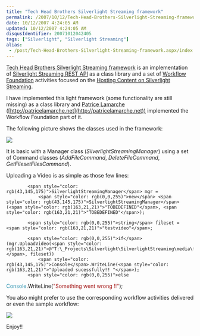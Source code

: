```yaml
---
title: "Tech Head Brothers Silverlight Streaming framework"
permalink: /2007/10/12/Tech-Head-Brothers-Silverlight-Streaming-framework/
date: 10/12/2007 4:24:05 AM
updated: 10/12/2007 4:24:05 AM
disqusIdentifier: 20071012042405
tags: ["Silverlight", "Silverlight Streaming"]
alias:
 - /post/Tech-Head-Brothers-Silverlight-Streaming-framework.aspx/index.html
---
```

[Tech Head Brothers Silverlight Streaming framework](http://www.codeplex.com/THBSLSFramework) is an implementation of [Silverlight Streaming REST API](http://msdn2.microsoft.com/en-us/library/bb851621.aspx) as a class library and a set of [Workflow Foundation](http://msdn.microsoft.com/workflow/) activities focused on the [Hosting Content on Silverlight Streaming](http://msdn2.microsoft.com/en-us/library/bb802532.aspx).  

I have implemented this light framework (some functionality are still missing) as a class library and [Patrice Lamarche](http://www.techheadbrothers.com/Auteurs.aspx/patrice-lamarche) ([http://patricelamarche.net](http://patricelamarche.net)) implemented the Workflow Foundation part of it.  
<!-- more -->

The following picture shows the classes used in the framework:  

![](http://farm3.static.flickr.com/2404/1544834652_bb88cafa0d_o.jpg) 

It is basic with a Manager class (*SilverlightStreamingManager*) using a set of Command classes (*AddFileCommand*, *DeleteFileCommand*, *GetFilesetFilesCommand*).

Uploading a Video is as simple as those few lines:

            <span style="color: rgb(43,145,175)">SilverlightStreamingManager</span> mgr =
                <span style="color: rgb(0,0,255)">new</span> <span style="color: rgb(43,145,175)">SilverlightStreamingManager</span>(<span style="color: rgb(163,21,21)">"TOBEDEFINED"</span>, <span style="color: rgb(163,21,21)">"TOBEDEFINED"</span>);

            <span style="color: rgb(0,0,255)">string</span> fileset = <span style="color: rgb(163,21,21)">"testvideo"</span>;

            <span style="color: rgb(0,0,255)">if</span> (mgr.UploadVideo(<span style="color: rgb(163,21,21)">@"T:\_Projects\Silverlight\SilverlightStreaming\media\fiona.wmv"</span>, fileset))
                <span style="color: rgb(43,145,175)">Console</span>.WriteLine(<span style="color: rgb(163,21,21)">"Uploaded sucessfully!! "</span>);
            <span style="color: rgb(0,0,255)">else
</span>                <span style="color: rgb(43,145,175)">Console</span>.WriteLine(<span style="color: rgb(163,21,21)">"Something went wrong !!"</span>);

You also might prefer to use the corresponding workflow activities delivered or even the sample workflow:

![](http://farm3.static.flickr.com/2166/1544053443_2beb3e2919_o.jpg) 

Enjoy!!
